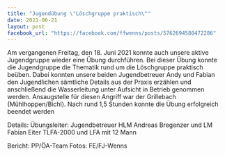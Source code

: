 ```yaml
---
title: "Jugendübung \"Löschgruppe praktisch\""
date: 2021-06-21
layout: post
facebook_url: "https://facebook.com/ffwenns/posts/5762694580472286"
---
```


Am vergangenen Freitag, den 18. Juni 2021 konnte auch unsere aktive Jugendgruppe wieder eine Übung durchführen. 
Bei dieser Übung konnte die Jugendgruppe die Thematik rund um die Löschgruppe praktisch beüben. Dabei konnten unsere beiden Jugendbetreuer Andy und Fabian den Jugendlichen sämtliche Details aus der Praxis erzählen und anschließend die Wasserleitung unter Aufsicht in Betrieb genommen werden. Ansaugstelle für diesen Angriff war der Grillebach (Mühlhoppen/Bichl). 
Nach rund 1,5 Stunden konnte die Übung erfolgreich beendet werden 

Details:
Übungsleiter: Jugendbetreuer HLM Andreas Bregenzer und LM Fabian Eiter
TLFA-2000 und LFA mit 12 Mann

Bericht: PP/ÖA-Team
Fotos: FE/FJ-Wenns